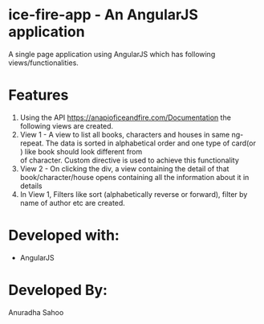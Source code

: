 # ice-fire-app - An AngularJS application
 A single page application using AngularJS which has following views/functionalities.

# Features
1) Using the API https://anapioficeandfire.com/Documentation the following views are created.
2) View 1 - A view to list all books, characters and houses in same ng-repeat. The data is sorted in alphabetical order and one type of card(or <div>) like book should
look different from <div> of character. Custom directive is used to achieve this functionality
3) View 2 - On clicking the div, a view containing the detail of that book/character/house opens containing all the information about it in details
4) In View 1, Filters like sort (alphabetically reverse or forward), filter by name of
author etc are created.


# Developed with:
  - AngularJS
  
# Developed By:
  Anuradha Sahoo
